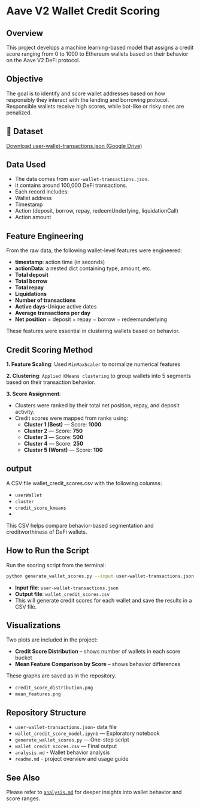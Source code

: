 # Aave V2 Wallet Credit Scoring

## Overview
This project develops a machine learning-based model that assigns a credit score ranging from 0 to 1000 to Ethereum wallets based on their behavior on the Aave V2 DeFi protocol.

## Objective
The goal is to identify and score wallet addresses based on how responsibly they interact with the lending and borrowing protocol. Responsible wallets receive high scores, while bot-like or risky ones are penalized.

## 📁 Dataset
[Download user-wallet-transactions.json (Google Drive)](https://drive.google.com/drive/folders/1eG43qukp23nOWZqc7HfyPI4HtQlo8V5y?usp=drive_link)


## Data Used 
  - The data comes from `user-wallet-transactions.json`.
  - It contains around 100,000 DeFi transactions.
  - Each record includes:
  - Wallet address
  - Timestamp
  - Action (deposit, borrow, repay, redeemUnderlying, liquidationCall)
  - Action amount
## Feature Engineering
From the raw data, the following wallet-level features were engineered:
- **timestamp**: action time (in seconds)
- **actionData**: a nested dict containing type, amount, etc.
- **Total deposit**
- **Total borrow**
- **Total repay**
- **Liquidations**
- **Number of transactions**
- **Active days**-Unique active dates
- **Average transactions per day**
- **Net position** = deposit + repay − borrow − redeemunderlying

These features were essential in clustering wallets based on behavior.

## Credit Scoring Method    
**1. Feature Scaling**: Used `MinMaxScaler` to normalize numerical features

**2. Clustering**: `Applied KMeans clustering` to group wallets into 5 segments based on their transaction behavior.    

**3. Score Assignment**:
  - Clusters were ranked by their total net position, repay, and deposit activity.
  - Credit scores were mapped from ranks using:
    - **Cluster 1 (Best)** — Score: **1000**
    - **Cluster 2** — Score: **750**
    - **Cluster 3** — Score: **500**
    - **Cluster 4** — Score: **250**
    - **Cluster 5 (Worst)** — Score: **100**
## output 

A CSV file wallet_credit_scores.csv with the following columns:

- `userWallet`
- `cluster`
- `credit_score_kmeans`
- 
This CSV helps compare behavior-based segmentation and creditworthiness of DeFi wallets.

## How to Run the Script 
 Run the scoring script from the terminal:

```bash
python generate_wallet_scores.py --input user-wallet-transactions.json --output wallet_credit_scores.csv
```

-  **Input file**: `user-wallet-transactions.json`
-  **Output file**: `wallet_credit_scores.csv`
-  This will generate credit scores for each wallet and save the results in a CSV file.

## Visualizations

Two plots are included in the project:

- **Credit Score Distribution** – shows number of wallets in each score bucket
- **Mean Feature Comparison by Score** – shows behavior differences

These graphs are saved as in the repository.

  - `credit_score_distribution.png`
  - `mean_features.png`

##  Repository Structure
- `user-wallet-transactions.json`- data file
- `wallet_credit_score_model.ipynb` — Exploratory notebook
- `generate_wallet_scores.py` — One-step script
- `wallet_credit_scores.csv` — Final output
- `analysis.md` - Wallet behavior analysis
- `readme.md`  - project overview and usage guide

## See Also

Please refer to [`analysis.md`](./analysis.md) for deeper insights into wallet behavior and score ranges.
    
